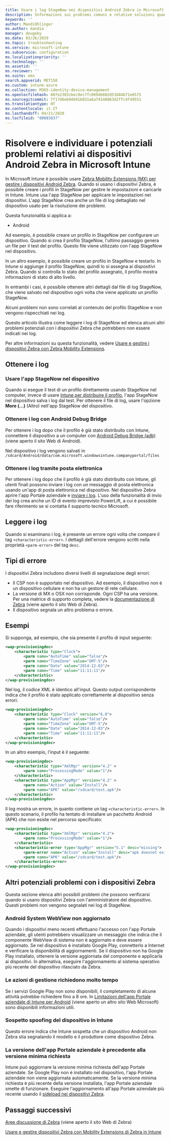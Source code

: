 ```yaml
---
title: Usare i log StageNow nei dispositivi Android Zebra in Microsoft Intune - Azure | Microsoft Docs
description: Informazioni sui problemi comuni e relative soluzioni quando si usa StageNow nei dispositivi Android con Microsoft Intune. Viene anche illustrato come ottenere i log e sono riportati esempi di come leggere i log per informazioni su operazioni riuscite o errori.
keywords: ''
author: MandiOhlinger
ms.author: mandia
manager: dougeby
ms.date: 03/26/2019
ms.topic: troubleshooting
ms.service: microsoft-intune
ms.subservice: configuration
ms.localizationpriority: ''
ms.technology: ''
ms.assetid: ''
ms.reviewer: ''
ms.suite: ems
search.appverid: MET150
ms.custom: intune-azure
ms.collection: M365-identity-device-management
ms.openlocfilehash: 607e2303cbec9ec7fc069db602d51684b71e6575
ms.sourcegitcommit: 7f17d6eb9dd41b031a6af4148863d2ffc4f49551
ms.translationtype: HT
ms.contentlocale: it-IT
ms.lasthandoff: 04/21/2020
ms.locfileid: "80083837"
---
```

# <a name="troubleshoot-and-see-potential-issues-on-android-zebra-devices-in-microsoft-intune"></a>Risolvere e individuare i potenziali problemi relativi ai dispositivi Android Zebra in Microsoft Intune



In Microsoft Intune è possibile usare [Zebra Mobility Extensions (MX) per gestire i dispositivi Android Zebra](android-zebra-mx-overview.md). Quando si usano i dispositivi Zebra, è possibile creare i profili in StageNow per gestire le impostazioni e caricarle in Intune. Intune usa l'app StageNow per applicare le impostazioni nei dispositivi. L'app StageNow crea anche un file di log dettagliato nel dispositivo usato per la risoluzione dei problemi.

Questa funzionalità si applica a:

- Android

Ad esempio, è possibile creare un profilo in StageNow per configurare un dispositivo. Quando si crea il profilo StageNow, l'ultimo passaggio genera un file per il test del profilo. Questo file viene utilizzato con l'app StageNow nel dispositivo.

In un altro esempio, è possibile creare un profilo in StageNow e testarlo. In Intune si aggiunge il profilo StageNow, quindi lo si assegna ai dispositivi Zebra. Quando si controlla lo stato del profilo assegnato, il profilo mostra informazioni di stato di alto livello.

In entrambi i casi, è possibile ottenere altri dettagli dal file di log StageNow, che viene salvato nel dispositivo ogni volta che viene applicato un profilo StageNow.

Alcuni problemi non sono correlati al contenuto del profilo StageNow e non vengono rispecchiati nei log.

Questo articolo illustra come leggere i log di StageNow ed elenca alcuni altri problemi potenziali con i dispositivi Zebra che potrebbero non essere indicati nei log.

Per altre informazioni su questa funzionalità, vedere [Usare e gestire i dispositivi Zebra con Zebra Mobility Extensions](android-zebra-mx-overview.md).

## <a name="get-the-logs"></a>Ottenere i log

### <a name="use-the-stagenow-app-on-the-device"></a>Usare l'app StageNow nel dispositivo
Quando si esegue il test di un profilo direttamente usando StageNow nel computer, invece di usare [Intune per distribuire il profilo](android-zebra-mx-overview.md#step-4-create-a-device-management-profile-in-stagenow), l'app StageNow nel dispositivo salva i log dal test. Per ottenere il file di log, usare l'opzione **More (...)** (Altro) nell'app StageNow del dispositivo.

### <a name="get-logs-using-android-debug-bridge"></a>Ottenere i log con Android Debug Bridge
Per ottenere i log dopo che il profilo è già stato distribuito con Intune, connettere il dispositivo a un computer con [Android Debug Bridge (adb)](https://developer.android.com/studio/command-line/adb) (viene aperto il sito Web di Android).

Nel dispositivo i log vengono salvati in `/sdcard/Android/data/com.microsoft.windowsintune.companyportal/files`

### <a name="get-logs-from-email"></a>Ottenere i log tramite posta elettronica
Per ottenere i log dopo che il profilo è già stato distribuito con Intune, gli utenti finali possono inviare i log con un messaggio di posta elettronica usando un'app di posta elettronica nel dispositivo. Nel dispositivo Zebra aprire l'app Portale aziendale e [inviare i log](https://docs.microsoft.com/mem/intune/user-help/send-logs-to-your-it-admin-by-email-android). L'uso della funzionalità di invio dei log crea anche un ID di evento imprevisto PowerLift, a cui è possibile fare riferimento se si contatta il supporto tecnico Microsoft.

## <a name="read-the-logs"></a>Leggere i log

Quando si esaminano i log, è presente un errore ogni volta che compare il tag `<characteristic-error>`. I dettagli dell'errore vengono scritti nella proprietà `<parm-error>` del tag `desc`.

## <a name="error-types"></a>Tipi di errore

I dispositivi Zebra includono diversi livelli di segnalazione degli errori:

- Il CSP non è supportato nel dispositivo. Ad esempio, il dispositivo non è un dispositivo cellulare e non ha un gestore di rete cellulare.
- La versione di MX o OSX non corrisponde. Ogni CSP ha una versione. Per una matrice di supporto completa, vedere la [documentazione di Zebra](http://techdocs.zebra.com/mx/) (viene aperto il sito Web di Zebra).
- Il dispositivo segnala un altro problema o errore.

## <a name="examples"></a>Esempi

Si supponga, ad esempio, che sia presente il profilo di input seguente:

```xml
<wap-provisioningdoc>
    <characteristic type="Clock">
        <parm name="AutoTime" value="false"/>
        <parm name="TimeZone" value="GMT-5"/>
        <parm name="Date" value="2014-12-03"/>
        <parm name="Time" value="11:11:11"/>
    </characteristic>
</wap-provisioningdoc>
```

Nel log, il codice XML è identico all'input. Questo output corrispondente indica che il profilo è stato applicato correttamente al dispositivo senza errori:

```xml
<wap-provisioningdoc>
    <characteristic type="Clock" version="6.0">
        <parm name="AutoTime" value="false"/>
        <parm name="TimeZone" value="GMT-5"/>
        <parm name="Date" value="2014-12-03"/>
        <parm name="Time" value="11:11:11"/>
    </characteristic>
</wap-provisioningdoc>
```

In un altro esempio, l'input è il seguente:

```xml
<wap-provisioningdoc>
    <characteristic type="XmlMgr" version="4.2" >
        <parm name="ProcessingMode" value="1"/>
    </characteristic>
    <characteristic type="AppMgr" version="4.2" >
        <parm name="Action" value="Install"/>
        <parm name="APK" value="/sdcard/test.apk"/>
    </characteristic>
</wap-provisioningdoc>
```

Il log mostra un errore, in quanto contiene un tag `<characteristic-error>`. In questo scenario, il profilo ha tentato di installare un pacchetto Android (APK) che non esiste nel percorso specificato:

```xml
<wap-provisioningdoc>
    <characteristic type="XmlMgr" version="4.2">
        <parm name="ProcessingMode" value="1"/>
    </characteristic>
    <characteristic-error type="AppMgr" version="5.1" desc="missing">
        <parm-error name="Action" value="Install" desc="apk doesnot exist in the path"/>
        <parm name="APK" value="/sdcard/test.apk"/>
    </characteristic-error>
</wap-provisioningdoc>
```

## <a name="other-potential-issues-with-zebra-devices"></a>Altri potenziali problemi con i dispositivi Zebra

Questa sezione elenca altri possibili problemi che possono verificarsi quando si usano dispositivi Zebra con l'amministratore del dispositivo. Questi problemi non vengono segnalati nei log di StageNow.

### <a name="android-system-webview-is-out-of-date"></a>Android System WebView non aggiornato

Quando i dispositivi meno recenti effettuano l'accesso con l'app Portale aziendale, gli utenti potrebbero visualizzare un messaggio che indica che il componente WebView di sistema non è aggiornato e deve essere aggiornato. Se nel dispositivo è installato Google Play, connetterlo a Internet e verificare la disponibilità di aggiornamenti. Se il dispositivo non ha Google Play installato, ottenere la versione aggiornata del componente e applicarla ai dispositivi. In alternativa, eseguire l'aggiornamento al sistema operativo più recente del dispositivo rilasciato da Zebra.

### <a name="management-actions-take-a-long-time"></a>Le azioni di gestione richiedono molto tempo

Se i servizi Google Play non sono disponibili, il completamento di alcune attività potrebbe richiedere fino a 8 ore. In [Limitazioni dell'app Portale aziendale di Intune per Android](https://support.microsoft.com/help/3211588/limitations-of-intune-company-portal-app-for-android-in-china) (viene aperto un altro sito Web Microsoft) sono disponibili informazioni utili.

### <a name="device-spoofing-suspected-shows-in-intune"></a>Sospetto spoofing del dispositivo in Intune

Questo errore indica che Intune sospetta che un dispositivo Android non Zebra stia segnalando il modello e il produttore come dispositivo Zebra.

### <a name="company-portal-app-is-older-than-minimum-required-version"></a>La versione dell'app Portale aziendale è precedente alla versione minima richiesta

Intune può aggiornare la versione minima richiesta dell'app Portale aziendale. Se Google Play non è installato nel dispositivo, l'app Portale aziendale non viene aggiornata automaticamente. Se la versione minima richiesta è più recente della versione installata, l'app Portale aziendale smette di funzionare. Eseguire l'aggiornamento all'app Portale aziendale più recente usando il [sideload nei dispositivi Zebra](android-zebra-mx-overview.md#sideload-the-company-portal-app).

## <a name="next-steps"></a>Passaggi successivi

[Aree discussione di Zebra](https://developer.zebra.com/community/home/discussions) (viene aperto il sito Web di Zebra)

[Usare e gestire dispositivi Zebra con Mobility Extensions di Zebra in Intune](android-zebra-mx-overview.md)
